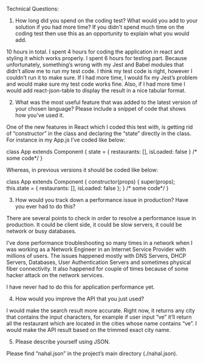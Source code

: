 Technical Questions:

1.	How long did you spend on the coding test? What would you add to your solution if you had more time? If you didn't spend much time on the coding test then use this as an opportunity to explain what you would add.

10 hours in total. I spent 4 hours for coding the application in react and styling it which works properly. 
I spent 6 hours for testing part. Because unfortunately, something’s wrong with my Jest and Babel modules that didn’t allow me to run my test code. I think my test code is right, however I couldn’t run it to make sure. If I had more time, I would fix my Jest’s problem and would make sure my test code works fine.
Also, if I had more time I would add react-json-table to display the result in a nice tabular format.


2.	What was the most useful feature that was added to the latest version of your chosen language? Please include a snippet of code that shows how you've used it.

One of the new features in React which I coded this test with, is getting rid of “constructor” in the class and declaring the “state” directly in the class. For instance in my App.js I’ve coded like below:

class App extends Component {
  state = {
    restaurants: [],
    isLoaded: false
  } 
   /* some code*/
}


Whereas, in previous versions it should be coded like below:

class App extends Component {
    constructor(props) {
    super(props); 
    this.state = {
      restaurants: [],
      isLoaded: false
    };
  }
   /* some code*/
}


3.	How would you track down a performance issue in production? Have you ever had to do this?

There are several points to check in order to resolve a performance issue in production. It could be client side, it could be slow servers, it could be network or busy databases.

I’ve done performance troubleshooting so many times in a network when I was working as a Network Engineer in an Internet Service Provider with millions of users. The issues happened mostly with DNS Servers, DHCP Servers, Databases, User Authentication Servers and sometimes physical fiber connectivity. It also happened for couple of times because of some hacker attack on the network services.

I have never had to do this for application performance yet.


4.	How would you improve the API that you just used?

I would make the search result more accurate. Right now, it returns any city that contains the input characters, for example if user input “ve” it’ll return all the restaurant which are located in the cities whose name contains “ve”. I would make the API result based on the trimmed exact city name.


5.	Please describe yourself using JSON.

Please find “nahal.json” in the project’s main directory (./nahal.json).
